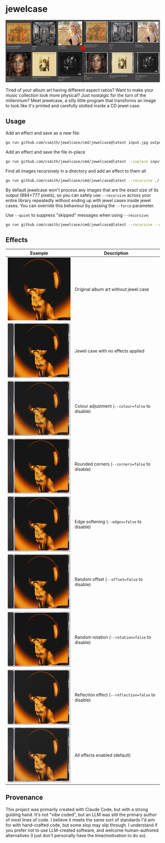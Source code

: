 # jewelcase

![Banner](demo/banner.jpg)

Tired of your album art having different aspect ratios? Want to make your music
collection look more physical? Just nostalgic for the turn of the millennium?
Meet jewelcase, a silly little program that transforms an image to look like
it's printed and carefully slotted inside a CD jewel case.

## Usage

Add an effect and save as a new file:

```bash
go run github.com/csmith/jewelcase/cmd/jewelcase@latest input.jpg output.jpg
```

Add an effect and save the file in-place

```bash
go run github.com/csmith/jewelcase/cmd/jewelcase@latest --inplace input.jpg
```

Find all images recursively in a directory and add an effect to them all

```bash
go run github.com/csmith/jewelcase/cmd/jewelcase@latest --recursive ./folder
```

By default jewelcase won't process any images that are the exact size of its
output (884×777 pixels), so you can safely use `--recursive` across your entire
library repeatedly without ending up with jewel cases inside jewel cases.
You can override this behaviour by passing the `--force` parameter.

Use `--quiet` to suppress "skipped" messages when using `--recursive`:

```bash
go run github.com/csmith/jewelcase/cmd/jewelcase@latest --recursive --quiet ./folder
```

## Effects

| Example                            | Description                                         |
|------------------------------------|-----------------------------------------------------|
| ![Original](demo/original.jpg)     | Original album art without jewel case               |
| ![Everything](demo/basic.jpg)      | Jewel case with no effects applied                  |
| ![Colour](demo/colour.jpg)         | Colour adjustment (`--colour=false` to disable)     |
| ![Corners](demo/corners.jpg)       | Rounded corners (`--corners=false` to disable)      |
| ![Edges](demo/edges.jpg)           | Edge softening (`--edges=false` to disable)         |
| ![Offset](demo/offset.jpg)         | Random offset (`--offset=false` to disable)         |
| ![Rotation](demo/rotation.jpg)     | Random rotation (`--rotation=false` to disable)     |
| ![Reflection](demo/reflection.jpg) | Reflection effect (`--reflection=false` to disable) |
| ![Everything](demo/everything.jpg) | All effects enabled (default)                       |

## Provenance

This project was primarily created with Claude Code, but with a strong guiding
hand. It's not "vibe coded", but an LLM was still the primary author of most
lines of code. I believe it meets the same sort of standards I'd aim for with
hand-crafted code, but some slop may slip through. I understand if you
prefer not to use LLM-created software, and welcome human-authored alternatives
(I just don't personally have the time/motivation to do so).